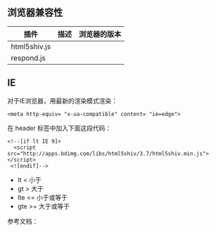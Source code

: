 ## 浏览器兼容性

| 插件 | 描述 | 浏览器的版本 |
| ---- | ---- | ----------- | 
| html5shiv.js | 
| respond.js




## IE
对于IE浏览器，用最新的渲染模式渲染：
```
<meta http-equiv= "x-ua-compatible" content= "ie=edge">
```

在 header 标签中加入下面这段代码：
```
<!--[if lt IE 9]>
  <script src="http://apps.bdimg.com/libs/html5shiv/3.7/html5shiv.min.js"></script>
 <![endif]-->
```
* lt < 小于  
* gt > 大于  
* lte <= 小于或等于  
* gte >= 大于或等于 


参考文档：
